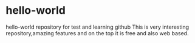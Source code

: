 # hello-world
hello-world  repository for test and learning github
This is very interesting repository,amazing features and on the top it is free and also web based.
